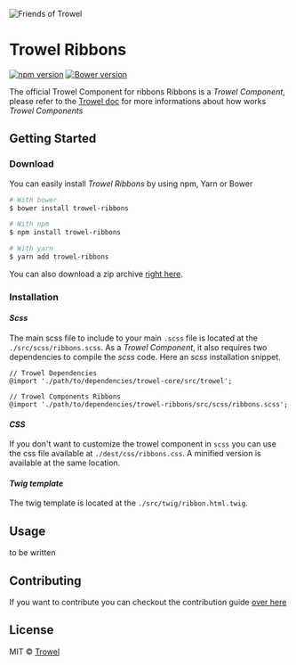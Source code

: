 ![Friends of Trowel](https://raw.githubusercontent.com/Trowel/Trowel/master/media/dist/banners/friendsoftrowel-black-on-transparent.png)

# Trowel Ribbons
[![npm version](https://badge.fury.io/js/trowel-Ribbons.svg)](https://badge.fury.io/js/trowel)
[![Bower version](https://badge.fury.io/bo/trowel-Ribbons.svg)](https://badge.fury.io/bo/trowel-Ribbons)

The official Trowel Component for ribbons
Ribbons is a *Trowel Component*, please refer to the [Trowel doc](https://github.com/Trowel/Trowel/blob/master/doc/1-the-concept.md) for more informations about how works *Trowel Components*

## Getting Started
### Download
You can easily install *Trowel Ribbons* by using npm, Yarn or Bower

```bash
# With bower
$ bower install trowel-ribbons

# With npm
$ npm install trowel-ribbons

# With yarn
$ yarn add trowel-ribbons
```

You can also download a zip archive [right here](https://github.com/FriendsOfTrowel/Ribbons/archive/master.zip).

### Installation
#### *Scss*
The main scss file to include to your main `.scss` file is located at the `./src/scss/ribbons.scss`. As a *Trowel Component*, it also requires two dependencies to compile the *scss* code. Here an *scss* installation snippet.

```
// Trowel Dependencies
@import './path/to/dependencies/trowel-core/src/trowel';

// Trowel Components Ribbons
@import './path/to/dependencies/trowel-ribbons/src/scss/ribbons.scss';
```

#### *CSS*
If you don't want to customize the trowel component in `scss` you can use the css file available at `./dest/css/ribbons.css`. A minified version is available at the same location.



#### *Twig template*
The twig template is located at the `./src/twig/ribbon.html.twig`.

## Usage
to be written

## Contributing
If you want to contribute you can checkout the contribution guide [over here](CONTRIBUTING.md)

## License
MIT © [Trowel](trowel.github.io)
